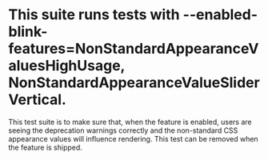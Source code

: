 # This suite runs tests with --enabled-blink-features=NonStandardAppearanceValuesHighUsage, NonStandardAppearanceValueSliderVertical.

This test suite is to make sure that, when the feature is enabled, users are seeing the deprecation warnings correctly and the non-standard CSS appearance values will influence rendering.
This test can be removed when the feature is shipped.
